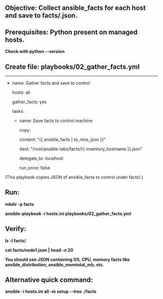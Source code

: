 ## Objective: Collect ansible_facts for each host and save to facts/<host>.json.

## Prerequisites: Python present on managed hosts.

**Check with python --version**

## Create file: playbooks/02_gather_facts.yml

---

- name: Gather facts and save to control

  hosts: all

  gather_facts: yes

  tasks:
    
    - name: Save facts to control machine

      copy:

        content: "{{ ansible_facts | to_nice_json }}"

        dest: "/root/ansible-labs/facts/{{ inventory_hostname }}.json"

        delegate_to: localhost
      
        run_once: false

(This playbook copies JSON of ansible_facts to control under facts/.)

## Run:

**mkdir -p facts**

**ansible-playbook -i hosts.ini playbooks/02_gather_facts.yml**

## Verify:

**ls -l facts/**

**cat facts/node1.json | head -n 20**


**You should see JSON containing OS, CPU, memory facts like ansible_distribution, ansible_memtotal_mb, etc.**

## Alternative quick command:

**ansible -i hosts.ini all -m setup --tree ./facts**
